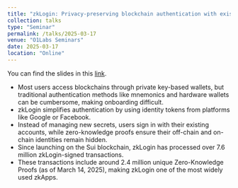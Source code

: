 ```yaml
---
title: "zkLogin: Privacy-preserving blockchain authentication with existing credentials"
collection: talks
type: "Seminar"
permalink: /talks/2025-03-17
venue: "O1Labs Seminars"
date: 2025-03-17
location: "Online"
---
```


You can find the slides in this <a class="artifact-link" target="_blank" href="{{ base_path }}/files/zkLogin_O1Labs.pdf">link</a>.

<ul>
  <li>Most users access blockchains through private key-based wallets, but traditional authentication methods like mnemonics and hardware wallets can be cumbersome, making onboarding difficult.</li>
  <li>zkLogin simplifies authentication by using identity tokens from platforms like Google or Facebook.</li>
  <li>Instead of managing new secrets, users sign in with their existing accounts, while zero-knowledge proofs ensure their off-chain and on-chain identities remain hidden.</li>
  <li>Since launching on the Sui blockchain, zkLogin has processed over 7.6 million zkLogin-signed transactions.</li>
  <li>These transactions include around 2.4 million unique Zero-Knowledge Proofs (as of March 14, 2025), making zkLogin one of the most widely used zkApps.</li>
</ul>





